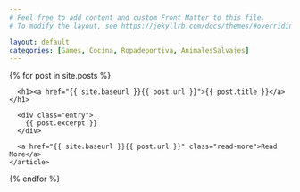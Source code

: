 ```yaml
---
# Feel free to add content and custom Front Matter to this file.
# To modify the layout, see https://jekyllrb.com/docs/themes/#overriding-theme-defaults

layout: default
categories: [Games, Cocina, Ropadeportiva, AnimalesSalvajes]
---
```


<div class="posts">
  {% for post in site.posts %}
    <article class="post">

      <h1><a href="{{ site.baseurl }}{{ post.url }}">{{ post.title }}</a></h1>

      <div class="entry">
        {{ post.excerpt }}
      </div>

      <a href="{{ site.baseurl }}{{ post.url }}" class="read-more">Read More</a>
    </article>
  {% endfor %}
</div>
